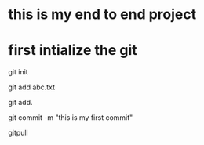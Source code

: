# this is my end to end project

# first intialize the git

git init


git add abc.txt

git add.

git commit -m "this is my first commit"

gitpull

